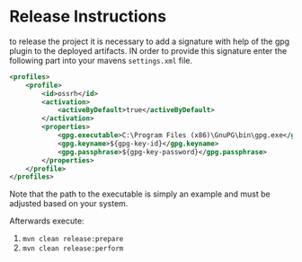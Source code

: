 # Release Instructions

to release the project it is necessary to add a signature with help of the gpg plugin to the deployed artifacts. IN 
order to provide this signature enter the following part into your mavens `settings.xml` file.


```xml
<profiles>
    <profile>
        <id>ossrh</id>
        <activation>
            <activeByDefault>true</activeByDefault>
        </activation>
        <properties>
            <gpg.executable>C:\Program Files (x86)\GnuPG\bin\gpg.exe</gpg.executable>
            <gpg.keyname>${gpg-key-id}</gpg.keyname>
            <gpg.passphrase>${gpg-key-password}</gpg.passphrase>
        </properties>
    </profile>
</profiles>
```

Note that the path to the executable is simply an example and must be adjusted based on your system.

Afterwards execute:

1. `mvn clean release:prepare`
2. `mvn clean release:perform`
